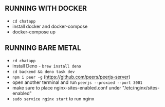 ## RUNNING WITH DOCKER
- `cd chatapp`
- install docker and docker-compose
- docker-compose up

## RUNNING BARE METAL
- `cd chatapp`
- install Deno - `brew install deno`
- `cd backend && deno task dev`
- `npm i peer -g` (https://github.com/peers/peerjs-server)
- open another terminal and run `peerjs --proxied --port 3001`
- make sure to place nginx-sites-enabled.conf under "/etc/nginx/sites-enabled"
- `sudo service nginx start` to run nginx
